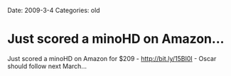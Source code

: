 Date: 2009-3-4
Categories: old

# Just scored a minoHD on Amazon...

Just scored a minoHD on Amazon for $209 - <a href="http://bit.ly/15BI0I" rel="nofollow">http://bit.ly/15BI0I</a> - Oscar should follow next March...
